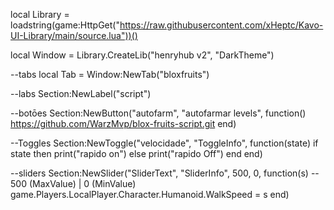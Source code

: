 local Library = loadstring(game:HttpGet("https://raw.githubusercontent.com/xHeptc/Kavo-UI-Library/main/source.lua"))()

local Window = Library.CreateLib("henryhub v2", "DarkTheme")

--tabs
local Tab = Window:NewTab("bloxfruits")


--labs
Section:NewLabel("script")

--botōes
Section:NewButton("autofarm", "autofarmar levels", function()
    https://github.com/WarzMvp/blox-fruits-script.git
end)

--Toggles
Section:NewToggle("velocidade", "ToggleInfo", function(state)
    if state then
        print("rapido on")
    else
        print("rapido Off")
    end
end)

--sliders
Section:NewSlider("SliderText", "SliderInfo", 500, 0, function(s) -- 500 (MaxValue) | 0 (MinValue)
    game.Players.LocalPlayer.Character.Humanoid.WalkSpeed = s
end)


